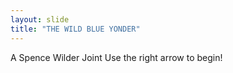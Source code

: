 ```yaml
---
layout: slide
title: "THE WILD BLUE YONDER"
---
```

A Spence Wilder Joint
Use the right arrow to begin!
